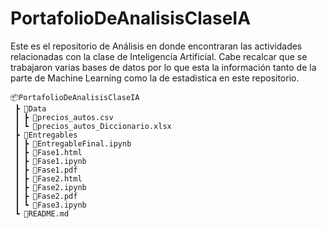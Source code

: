 # PortafolioDeAnalisisClaseIA

Este es el repositorio de Análisis en donde encontraran las actividades relacionadas con la clase de Inteligencia Artificial. Cabe recalcar que se trabajaron varias bases de datos por lo que esta la información tanto de la parte de Machine Learning como la de estadistica en este repositorio. 
```
📦PortafolioDeAnalisisClaseIA
 ┣ 📂Data
 ┃ ┣ 📜precios_autos.csv
 ┃ ┗ 📜precios_autos_Diccionario.xlsx
 ┣ 📂Entregables
 ┃ ┣ 📜EntregableFinal.ipynb
 ┃ ┣ 📜Fase1.html
 ┃ ┣ 📜Fase1.ipynb
 ┃ ┣ 📜Fase1.pdf
 ┃ ┣ 📜Fase2.html
 ┃ ┣ 📜Fase2.ipynb
 ┃ ┣ 📜Fase2.pdf
 ┃ ┗ 📜Fase3.ipynb
 ┗ 📜README.md
```


